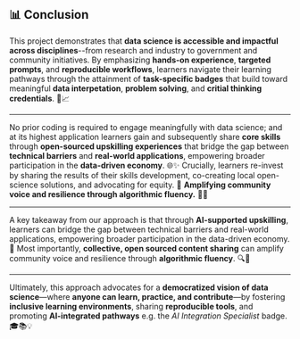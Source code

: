 ## 📊 Conclusion

This project demonstrates that **data science is accessible and impactful across disciplines**--from research and industry to government and community initiatives. By emphasizing **hands-on experience**, **targeted prompts**, and **reproducible workflows**, learners navigate their learning pathways through the attainment of **task-specific badges** that build toward meaningful **data interpetation**, **problem solving**, and **critial thinking credentials**. 🧠📈

---

No prior coding is required to engage meaningfully with data science; and at its highest application learners gain and subsequently share **core skills** through **open-sourced upskilling experiences** that bridge the gap between **technical barriers** and **real-world applications**, empowering broader participation in the **data-driven economy**. 🌐✨ Crucially, learners re-invest by sharing the results of their skills development, co-creating local open-science solutions, and advocating for equity. 📣 **Amplifying community voice and resilience through algorithmic fluency.** 🔁🤖

---

A key takeaway from our approach is that through **AI-supported upskilling**, learners can bridge the gap between technical barriers and real-world applications, empowering broader participation in the data-driven economy. 🚀 Most importantly, **collective, open sourced content sharing** can amplify community voice and resilience through **algorithmic fluency**. 🔍💬

---

Ultimately, this approach advocates for a **democratized vision of data science**—where **anyone can learn, practice, and contribute**—by fostering **inclusive learning environments**, sharing **reproducible tools**, and promoting **AI-integrated pathways** e.g. the *AI Integration Specialist* badge. 🎓📚💡
